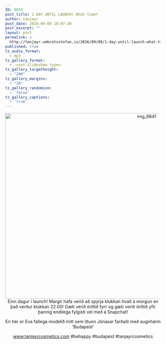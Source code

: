 ```yaml
---
ID: 6053
post_title: 1 DAY UNTIL LAUNCH! What time?
author: tanjayr
post_date: 2016-09-09 10:07:40
post_excerpt: ""
layout: post
permalink: >
  http://tanjayr.umbrotsstofan.is/2016/09/09/1-day-until-launch-what-time/
published: true
tz_audio_format:
  - mp3
tz_gallery_format:
  - -=set slideshow type=-
tz_gallery_targetheight:
  - "200"
tz_gallery_margins:
  - "10"
tz_gallery_randomize:
  - 'false'
tz_gallery_captions:
  - 'true'
---
```

<p style="text-align: center;"><img class="aligncenter size-large wp-image-6054" src="http://www.tanjayr.com/wp-content/uploads/2016/09/IMG_9841--1024x683.jpg" alt="img_9841" width="900" height="600" />Einn dagur í launch! Margir hafa verið að spyrja klukkan hvað á morgun en það verður klukkan 22.00! Gæti verið örlítið fyrr og gæti verið örlítið yfir þannig endilega fylgisti vel með á Snapchat!</p>
<p style="text-align: center;">En hér er Eva fallega modelið mitt sem Iðunn Jónasar farðaði með augnhárin 'Budapest'</p>
<p style="text-align: center;"><a href="http://www.tanjayrcosmetics.com" target="_blank">www.tanjayrcosmetics.com</a>
#behappy #budapest #tanjayrcosmetics</p>